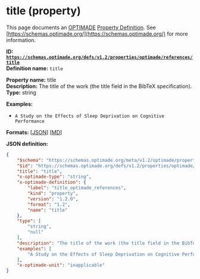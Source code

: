 # title (property)

This page documents an [OPTIMADE](https://www.optimade.org/) [Property Definition](https://schemas.optimade.org/#definitions). See [https://schemas.optimade.org/](https://schemas.optimade.org/) for more information.

**ID: [`https://schemas.optimade.org/defs/v1.2/properties/optimade/references/title`](https://schemas.optimade.org/defs/v1.2/properties/optimade/references/title.md)**  
**Definition name:** `title`

**Property name:** title  
**Description:** The title of the work (the title field in the BibTeX specification).  
**Type:** string  



**Examples:**

- `A Study on the Effects of Sleep Deprivation on Cognitive Performance`

**Formats:** [[JSON](title.json)] [[MD](title.md)]

**JSON definition:**

``` json
{
    "$schema": "https://schemas.optimade.org/meta/v1.2/optimade/property_definition.md",
    "$id": "https://schemas.optimade.org/defs/v1.2/properties/optimade/references/title",
    "title": "title",
    "x-optimade-type": "string",
    "x-optimade-definition": {
        "label": "title_optimade_references",
        "kind": "property",
        "version": "1.2.0",
        "format": "1.2",
        "name": "title"
    },
    "type": [
        "string",
        "null"
    ],
    "description": "The title of the work (the title field in the BibTeX specification).",
    "examples": [
        "A Study on the Effects of Sleep Deprivation on Cognitive Performance"
    ],
    "x-optimade-unit": "inapplicable"
}
```